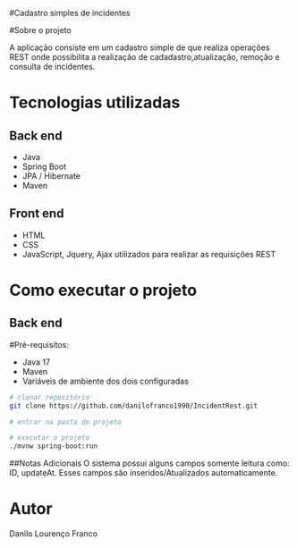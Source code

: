 
#Cadastro  simples de incidentes

#Sobre o projeto

A aplicação consiste em um cadastro simple de  que realiza operações REST onde possibilita a realização de cadadastro,atualização, remoção e consulta de incidentes.  

# Tecnologias utilizadas
## Back end
- Java
- Spring Boot
- JPA / Hibernate
- Maven
## Front end
- HTML
- CSS 
- JavaScript, Jquery, Ajax utilizados para realizar as requisições REST

# Como executar o projeto

## Back end
#Pré-requisitos: 
- Java 17
- Maven
- Variáveis de ambiente dos dois configuradas

```bash
# clonar repositório
git clone https://github.com/danilofranco1990/IncidentRest.git

# entrar na pasta do projeto 

# executar o projeto
./mvnw spring-boot:run
```
##Notas Adicionais
O sistema possui alguns campos somente leitura como: ID, updateAt. 
Esses campos são inseridos/Atualizados automaticamente.

# Autor

Danilo Lourenço Franco

